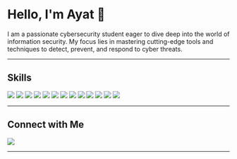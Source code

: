 # **Hello, I'm Ayat** 👋  

I am a passionate cybersecurity student eager to dive deep into the world of information security. My focus lies in mastering cutting-edge tools and techniques to detect, prevent, and respond to cyber threats.  

---

## **Skills**  

<a href="#"><img src="https://img.shields.io/badge/java-%23ED8B00.svg?style=for-the-badge&logo=openjdk&logoColor=white"></a>
<a href="#"><img src="https://img.shields.io/badge/python-3670A0?style=for-the-badge&logo=python&logoColor=ffdd54"></a>
<a href="#"><img src="https://img.shields.io/badge/-JavaScript-F7DF1E?&style=for-the-badge&logo=javascript&logoColor=black"></a>
<a href="#"><img src="https://img.shields.io/badge/-Bash-4EAA25?&style=for-the-badge&logo=gnu-bash&logoColor=white"></a>
<a href="#"><img src="https://img.shields.io/badge/-SQL-4479A1?&style=for-the-badge&logo=mysql&logoColor=white"></a>
<a href="#"><img src="https://img.shields.io/badge/html5-%23E34F26.svg?style=for-the-badge&logo=html5&logoColor=white"></a>
<a href="#"><img src="https://img.shields.io/badge/-HTML-4479A1?&style=for-the-badge&logo=mysql&logoColor=white"></a>
<a href="#"><img src="https://img.shields.io/badge/css3-%231572B6.svg?style=for-the-badge&logo=css3&logoColor=white"></a>
<a href="#"><img src="https://img.shields.io/badge/Linux-FCC624?style=for-the-badge&logo=linux&logoColor=black"></a>
<a href="#"><img src="https://img.shields.io/badge/Kali-268BEE?style=for-the-badge&logo=kalilinux&logoColor=white"></a>
<a href="#"><img src="https://img.shields.io/badge/-Wireshark-1679A7?&style=for-the-badge&logo=Wireshark&logoColor=white"></a>
<a href="#"><img src="https://img.shields.io/badge/OCTAVE-darkblue?style=for-the-badge&logo=octave&logoColor=fcd683"></a>
<a href="#"><img src="https://img.shields.io/badge/MATLAB-FCC624?style=for-the-badge&logo=MATLAB&logoColor=black"></a>

--- 

## **Connect with Me**  

<a href="www.linkedin.com/in/ayat-4ahmed"><img src="https://img.shields.io/badge/-LinkedIn-0072b1?&style=for-the-badge&logo=linkedin&logoColor=white" /></a>

---
